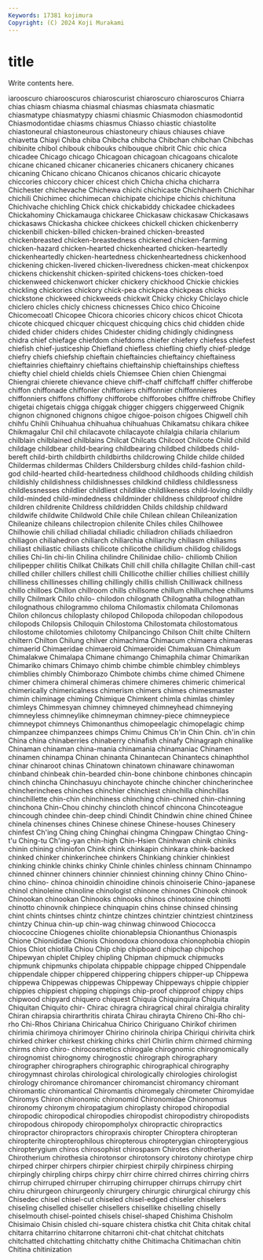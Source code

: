 ```yaml
---
Keywords: 17381 kojimura
Copyright: (C) 2024 Koji Murakami
---
```


# title

Write contents here.



iarooscuro chiarooscuros chiaroscurist chiaroscuro chiaroscuros Chiarra
chias chiasm chiasma chiasmal chiasmas chiasmata chiasmatic chiasmatype chiasmatypy chiasmi
chiasmic Chiasmodon chiasmodontid Chiasmodontidae chiasms chiasmus Chiasso chiastic chiastolite chiastoneural
chiastoneurous chiastoneury chiaus chiauses chiave chiavetta Chiayi Chiba chiba Chibcha
chibcha Chibchan chibchan Chibchas chibinite chibol chibouk chibouks chibouque chibrit
Chic chic chica chicadee Chicago chicago Chicagoan chicagoan chicagoans chicalote
chicane chicaned chicaner chicaneries chicaners chicanery chicanes chicaning Chicano chicano
Chicanos chicanos chicaric chicayote chiccories chiccory chicer chicest chich Chicha
chicha chicharra Chichester chichevache Chichewa chichi chichicaste Chichihaerh Chichihar chichili
Chichimec chichimecan chichipate chichipe chichis chichituna Chichivache chichling Chick chick
chickabiddy chickadee chickadees Chickahominy Chickamauga chickaree Chickasaw chickasaw Chickasaws chickasaws
Chickasha chickee chickees chickell chicken chickenberry chickenbill chicken-billed chicken-brained chicken-breasted
chickenbreasted chicken-breastedness chickened chicken-farming chicken-hazard chicken-hearted chickenhearted chicken-heartedly chickenheartedly chicken-heartedness
chickenheartedness chickenhood chickening chicken-livered chicken-liveredness chicken-meat chickenpox chickens chickenshit chicken-spirited
chickens-toes chicken-toed chickenweed chickenwort chicker chickery chickhood Chickie chickies chickling
chickories chickory chick-pea chickpea chickpeas chicks chickstone chickweed chickweeds chickwit
Chicky chicky Chiclayo chicle chiclero chicles chicly chicness chicnesses Chico
chico Chicoine Chicomecoatl Chicopee Chicora chicories chicory chicos chicot Chicota
chicote chicqued chicquer chicquest chicquing chics chid chidden chide chided
chider chiders chides Chidester chiding chidingly chidingness chidra chief chiefage
chiefdom chiefdoms chiefer chiefery chiefess chiefest chiefish chief-justiceship Chiefland chiefless
chiefling chiefly chief-pledge chiefry chiefs chiefship chieftain chieftaincies chieftaincy chieftainess
chieftainries chieftainry chieftains chieftainship chieftainships chieftess chiefty chiel chield chields
chiels Chiemsee Chien chien Chiengmai Chiengrai chierete chievance chieve chiff-chaff
chiffchaff chiffer chifferobe chiffon chiffonade chiffonier chiffoniers chiffonnier chiffonnieres chiffonniers
chiffons chiffony chifforobe chifforobes chiffre chiffrobe Chifley chigetai chigetais chigga
chiggak chigger chiggers chiggerweed Chignik chignon chignoned chignons chigoe chigoe-poison
chigoes Chigwell chih chihfu Chihli Chihuahua chihuahua chihuahuas Chikamatsu chikara
chikee Chikmagalur Chil chil chilacavote chilacayote chilalgia chilaria chilarium chilblain
chilblained chilblains Chilcat Chilcats Chilcoot Chilcote Child child childage childbear
child-bearing childbearing childbed childbeds child-bereft child-birth childbirth childbirths childcrowing Childe
childe childed Childermas childermas Childers Childersburg childes child-fashion child-god child-hearted
child-heartedness childhood childhoods childing childish childishly childishness childishnesses childkind childless
childlessness childlessnesses childlier childliest childlike childlikeness child-loving childly child-minded child-mindedness
childminder childness childproof childre children childrenite Childress childridden Childs childship
childward childwife childwite Childwold Chile chile Chilean chilean Chileanization Chileanize
chileans chilectropion chilenite Chiles chiles Chilhowee Chilhowie chili chiliad chiliadal
chiliadic chiliadron chiliads chiliaedron chiliagon chiliahedron chiliarch chiliarchia chiliarchy chiliasm
chiliasms chiliast chiliastic chiliasts chilicote chilicothe chilidium chilidog chilidogs chilies
Chi-lin chi-lin Chilina chilindre Chilinidae chilio- chiliomb Chilion chilipepper chilitis
Chilkat Chilkats Chill chill chilla chillagite Chillan chill-cast chilled chiller
chillers chillest chilli Chillicothe chillier chillies chilliest chillily chilliness chillinesses
chilling chillingly chillis chillish Chilliwack chillness chillo chilloes Chillon chillroom
chills chillsome chillum chillumchee chillums chilly Chilmark Chilo chilo- chilodon
chilognath Chilognatha chilognathan chilognathous chilogrammo chiloma Chilomastix chilomata Chilomonas Chilon
chiloncus chiloplasty chilopod Chilopoda chilopodan chilopodous chilopods Chilopsis Chiloquin Chilostoma
Chilostomata chilostomatous chilostome chilotomies chilotomy Chilpancingo Chilson Chilt chilte Chiltern
chiltern Chilton Chilung chilver chimachima Chimacum chimaera chimaeras chimaerid Chimaeridae
chimaeroid Chimaeroidei Chimakuan Chimakum Chimalakwe Chimalapa Chimane chimango Chimaphila chimar
Chimarikan Chimariko chimars Chimayo chimb chimbe chimble chimbley chimbleys chimblies
chimbly Chimborazo Chimbote chimbs chime chimed Chimene chimer chimera chimeral
chimeras chimere chimeres chimeric chimerical chimerically chimericalness chimerism chimers chimes
chimesmaster chimin chiminage chiming Chimique Chimkent chimla chimlas chimley chimleys
Chimmesyan chimney chimneyed chimneyhead chimneying chimneyless chimneylike chimneyman chimney-piece chimneypiece
chimneypot chimneys Chimonanthus chimopeelagic chimopelagic chimp chimpanzee chimpanzees chimps Chimu
Chimus Ch'in Chin Chin. ch'in chin China china chinaberries chinaberry
chinafish chinafy Chinagraph chinalike Chinaman chinaman china-mania chinamania chinamaniac Chinamen
chinamen chinampa Chinan chinanta Chinantecan Chinantecs chinaphthol chinar chinaroot chinas
Chinatown chinatown chinaware chinawoman chinband chinbeak chin-bearded chin-bone chinbone chinbones
chincapin chinch chincha Chinchasuyu chinchayote chinche chincher chincherinchee chincherinchees chinches
chinchier chinchiest chinchilla chinchillas chinchillette chin-chin chinchiness chinching chin-chinned chin-chinning
chinchona Chin-Chou chinchy chincloth chincof chincona Chincoteague chincough chindee chin-deep
chindi Chindit Chindwin chine chined Chinee chinela chinenses chines Chinese
chinese Chinese-houses Chinesery chinfest Ch'ing Ching ching Chinghai chingma Chingpaw
Chingtao Ching-t'u Ching-tu Ch'ing-yan chin-high Chin-Hsien Chinhwan chinik chiniks chinin
chining chiniofon Chink chink chinkapin chinkara chink-backed chinked chinker chinkerinchee
chinkers Chinkiang chinkier chinkiest chinking chinkle chinks chinky Chinle chinles
chinless chinnam Chinnampo chinned chinner chinners chinnier chinniest chinning chinny
Chino Chino- chino chino- chinoa chinoidin chinoidine chinois chinoiserie Chino-japanese
chinol chinoleine chinoline chinologist chinone chinones Chinook chinook Chinookan chinookan
Chinooks chinooks chinos chinotoxine chinotti chinotto chinovnik chinpiece chinquapin chins
chinse chinsed chinsing chint chints chintses chintz chintze chintzes chintzier
chintziest chintziness chintzy Chinua chin-up chin-wag chinwag chinwood Chiococca chiococcine
Chiogenes chiolite chionablepsia Chionanthus Chionaspis Chione Chionididae Chionis Chionodoxa chionodoxa
chionophobia chiopin Chios Chiot chiotilla Chiou Chip chip chipboard chipchap
chipchop Chipewyan chiplet Chipley chipling Chipman chipmuck chipmucks chipmunk chipmunks
chipolata chippable chippage chipped Chippendale chippendale chipper chippered chippering chippers
chipper-up Chippewa chippewa Chippewas chippewas Chippeway Chippeways chippie chippier chippies
chippiest chipping chippings chip-proof chipproof chippy chips chipwood chipyard chiquero
chiquest Chiquia Chiquinquira Chiquita Chiquitan Chiquito chir- Chirac chiragra chiragrical
chiral chiralgia chirality Chiran chirapsia chirarthritis chirata Chirau chirayta Chireno
Chi-Rho chi-rho Chi-Rhos Chiriana Chiricahua Chirico Chiriguano Chirikof chirimen chirimia
chirimoya chirimoyer Chirino chirinola chiripa Chiriqui chirivita chirk chirked chirker
chirkest chirking chirks chirl Chirlin chirm chirmed chirming chirms chiro
chiro- chirocosmetics chirogale chirognomic chirognomically chirognomist chirognomy chirognostic chirograph chirographary
chirographer chirographers chirographic chirographical chirography chirogymnast chirolas chirological chirologically chirologies
chirologist chirology chiromance chiromancer chiromancist chiromancy chiromant chiromantic chiromantical Chiromantis
chiromegaly chirometer Chiromyidae Chiromys Chiron chironomic chironomid Chironomidae Chironomus chironomy
chironym chiropatagium chiroplasty chiropod chiropodial chiropodic chiropodical chiropodies chiropodist chiropodistry
chiropodists chiropodous chiropody chiropompholyx chiropractic chiropractics chiropractor chiropractors chiropraxis chiropter
Chiroptera chiropteran chiropterite chiropterophilous chiropterous chiropterygian chiropterygious chiropterygium chiros chirosophist
chirospasm Chirotes chirotherian Chirotherium chirothesia chirotonsor chirotonsory chirotony chirotype chirp
chirped chirper chirpers chirpier chirpiest chirpily chirpiness chirping chirpingly chirpling
chirps chirpy chirr chirre chirred chirres chirring chirrs chirrup chirruped
chirruper chirruping chirrupper chirrups chirrupy chirt chiru chirurgeon chirurgeonly chirurgery
chirurgic chirurgical chirurgy chis Chisedec chisel chisel-cut chiseled chisel-edged chiseler
chiselers chiseling chiselled chiseller chisellers chisellike chiselling chiselly chiselmouth chisel-pointed
chisels chisel-shaped Chishima Chisholm Chisimaio Chisin chisled chi-square chistera chistka
chit Chita chitak chital chitarra chitarrino chitarrone chitarroni chit-chat chitchat
chitchats chitchatted chitchatting chitchatty chithe Chitimacha Chitimachan chitin Chitina chitinization
